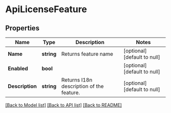 # ApiLicenseFeature

## Properties
Name | Type | Description | Notes
------------ | ------------- | ------------- | -------------
**Name** | **string** | Returns feature name | [optional] [default to null]
**Enabled** | **bool** |  | [optional] [default to null]
**Description** | **string** | Returns I18n description of the feature. | [optional] [default to null]

[[Back to Model list]](../README.md#documentation-for-models) [[Back to API list]](../README.md#documentation-for-api-endpoints) [[Back to README]](../README.md)


